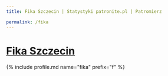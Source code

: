```yaml
---
title: Fika Szczecin | Statystyki patronite.pl | Patromierz

permalink: /fika
---
```


# [Fika Szczecin](https://patronite.pl/fika)

{% include profile.md name="fika" prefix="f" %}
